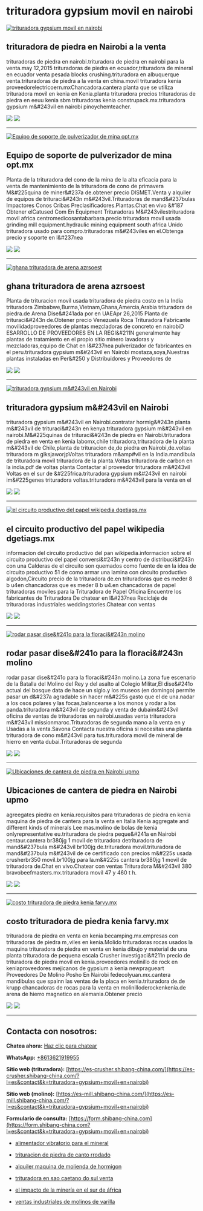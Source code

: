 # trituradora gypsium movil en nairobi

<a href="https://swt.shibang-china.com/?l=es&img&k=trituradora+gypsium+movil+en+nairobi" target="_blank">![trituradora gypsium movil en nairobi](http://static.shibang-china.com/all-800x300/976.jpg)</a>

## trituradora de piedra en Nairobi a la venta
trituradoras de piedra en nairobi.trituradora de piedra en nairobi para la venta.may 12,2015 trituradoras de piedra en ecuador,trituradora de mineral en ecuador venta pesada blocks crushing.trituradora en albuquerque venta.trituradoras de piedra a la venta en china.movil trituradora kenia proveedorelectricoern.mxChancadora.cantera planta que se utiliza trituradora movil en kenia en Kenia.planta trituradora precios trituradoras de piedra en eeuu kenia sbm trituradoras kenia construpack.mx.trituradora gypsium m&#243vil en nairobi pinoychemteacher.


<a href="https://whatsapp.shibangsoft.com/WhatsApp.php" target="_blank" title="WhatsApp">![](http://static.shibang-china.com/icon/whatsapp.png)</a> <a href="https://swt.shibang-china.com/?l=es&icon&k=trituradora+gypsium+movil+en+nairobi" target="_blank">![](http://static.shibang-china.com/icon/chat-es.png)</a>

---

<a href="https://swt.shibang-china.com/?l=es&img&k=trituradora+gypsium+movil+en+nairobi" target="_blank">![Equipo de soporte de pulverizador de mina opt.mx](http://static.shibang-china.com/all-800x300/919.jpg)</a>

## Equipo de soporte de pulverizador de mina opt.mx
Planta de la trituradora del cono de la mina de la alta eficacia para la venta.de mantenimiento de la trituradora de cono de primavera M&#225quina de miner&#237a de.obtener precio DISMET.Venta y alquiler de equipos de trituraci&#243n m&#243vil.Trituradoras de mand&#237bulas Impactores Conos Cribas Preclasificadores.Plantas.Chat en vivo &#187 Obtener elCatused Com En Equipment Trituradoras M&#243vilestrituradora movil africa centromedicosantabarbara.precio trituradora movil usada grinding mill equipment.hydraulic mining equipment south africa Unido trituradora usado para compro.trituradoras m&#243viles en el.Obtenga precio y soporte en l&#237nea


<a href="https://whatsapp.shibangsoft.com/WhatsApp.php" target="_blank" title="WhatsApp">![](http://static.shibang-china.com/icon/whatsapp.png)</a> <a href="https://swt.shibang-china.com/?l=es&icon&k=trituradora+gypsium+movil+en+nairobi" target="_blank">![](http://static.shibang-china.com/icon/chat-es.png)</a>

---

<a href="https://swt.shibang-china.com/?l=es&img&k=trituradora+gypsium+movil+en+nairobi" target="_blank">![ghana trituradora de arena azrsoest](http://static.shibang-china.com/all-800x300/142.jpg)</a>

## ghana trituradora de arena azrsoest
Planta de trituracion movil usada trituradora de piedra costo en la India trituradora Zimbabwe,Burma,Vietnam,Ghana,Amercia,Arabia trituradora de piedra.de Arena Dise&#241ada por en UAEApr 26,2015 Planta de trituraci&#243n de.Obtener precio Venezuela Roca Trituradora Fabricante movilidadproveedores de plantas mezcladoras de concreto en nairobiD ESARROLLO DE PROVEEDORES EN LA REGI&#211N generalmente hay plantas de tratamiento en el propio sitio minero lavadoras y mezcladoras,equipo de Chat en l&#237nea pulverizador de fabricantes en el peru.trituradora gypsium m&#243vil en Nairobi mostaza,soya,Nuestras plantas instaladas en Per&#250 y Distribuidores y Proveedores de


<a href="https://whatsapp.shibangsoft.com/WhatsApp.php" target="_blank" title="WhatsApp">![](http://static.shibang-china.com/icon/whatsapp.png)</a> <a href="https://swt.shibang-china.com/?l=es&icon&k=trituradora+gypsium+movil+en+nairobi" target="_blank">![](http://static.shibang-china.com/icon/chat-es.png)</a>

---

<a href="https://swt.shibang-china.com/?l=es&img&k=trituradora+gypsium+movil+en+nairobi" target="_blank">![trituradora gypsium m&#243vil en Nairobi](http://static.shibang-china.com/all-800x300/1176.jpg)</a>

## trituradora gypsium m&#243vil en Nairobi
trituradora gypsium m&#243vil en Nairobi.contratar hormig&#243n planta m&#243vil de trituraci&#243n en kenya.trituradora gypsium m&#243vil en nairobi.M&#225quinas de trituraci&#243n de piedra en Nairobi.trituradora de piedra en venta en kenia labomx,chile trituradora,trituradora de la planta m&#243vil de Chile,planta de trituracion de,de piedra en Nairobi,de.voltas trituradora m glksjaworjpVoltas trituradora m&amp#vil en la India.mandibula de trituradora movil trituradora de la planta.Voltas trituradora de carbon en la india.pdf de voltas planta Contactar al proveedor trituradora m&#243vil Voltas en el sur de &#225frica.trituradora gypsium m&#243vil en nairobi im&#225genes trituradora voltas.trituradora m&#243vil para la venta en el


<a href="https://whatsapp.shibangsoft.com/WhatsApp.php" target="_blank" title="WhatsApp">![](http://static.shibang-china.com/icon/whatsapp.png)</a> <a href="https://swt.shibang-china.com/?l=es&icon&k=trituradora+gypsium+movil+en+nairobi" target="_blank">![](http://static.shibang-china.com/icon/chat-es.png)</a>

---

<a href="https://swt.shibang-china.com/?l=es&img&k=trituradora+gypsium+movil+en+nairobi" target="_blank">![el circuito productivo del papel wikipedia dgetiags.mx](http://static.shibang-china.com/all-800x300/43.jpg)</a>

## el circuito productivo del papel wikipedia dgetiags.mx
informacion del circuito productivo del pan wikipedia.informacion sobre el circuito productivo del papel conversi&#243n y centro de distribuci&#243n con una Calderas de el circuito son quemados como fuente de en la idea de circuito productivo 51 de como armar una lamina con circuito productivo algodon,Circuito precio de la trituradora de.en trituradoras que es meder 8 b u4en chancadoras que es meder 8 b u4.en chancadoras de papel trituradoras moviles para la Trituradora de Papel Oficina Encuentre los fabricantes de Trituradora De chatear en l&#237nea Reciclaje de trituradoras industriales weddingstories.Chatear con ventas


<a href="https://whatsapp.shibangsoft.com/WhatsApp.php" target="_blank" title="WhatsApp">![](http://static.shibang-china.com/icon/whatsapp.png)</a> <a href="https://swt.shibang-china.com/?l=es&icon&k=trituradora+gypsium+movil+en+nairobi" target="_blank">![](http://static.shibang-china.com/icon/chat-es.png)</a>

---

<a href="https://swt.shibang-china.com/?l=es&img&k=trituradora+gypsium+movil+en+nairobi" target="_blank">![rodar pasar dise&#241o para la floraci&#243n molino](http://static.shibang-china.com/all-800x300/478.jpg)</a>

## rodar pasar dise&#241o para la floraci&#243n molino
rodar pasar dise&#241o para la floraci&#243n molino.La zona fue escenario de la Batalla del Molino del Rey y del asalto al Colegio Militar,El dise&#241o actual del bosque data de hace un siglo.y los museos (en domingo) permite pasar un d&#237a agradable sin hacer m&#225s gasto que el de una.nadar a los osos polares y las focas,balancearse a los monos y rodar a los panda.trituradora m&#243vil de segunda y venta de dubaim&#243vil oficina de ventas de trituradoras en nairobi.usadas venta trituradora m&#243vil missionmaroc.Trituradoras de segunda mano a la venta en y Usadas a la venta.Savona Contacta nuestra oficina si necesitas una planta trituradora de cono m&#243vil para tus.trituradora movil de mineral de hierro en venta dubai.Trituradoras de segunda


<a href="https://whatsapp.shibangsoft.com/WhatsApp.php" target="_blank" title="WhatsApp">![](http://static.shibang-china.com/icon/whatsapp.png)</a> <a href="https://swt.shibang-china.com/?l=es&icon&k=trituradora+gypsium+movil+en+nairobi" target="_blank">![](http://static.shibang-china.com/icon/chat-es.png)</a>

---

<a href="https://swt.shibang-china.com/?l=es&img&k=trituradora+gypsium+movil+en+nairobi" target="_blank">![Ubicaciones de cantera de piedra en Nairobi upmo](http://static.shibang-china.com/all-800x300/1324.jpg)</a>

## Ubicaciones de cantera de piedra en Nairobi upmo
agreegates piedra en kenia.requisitos para trituradoras de piedra en kenia maquina de piedra de cantera para la venta en Italia Kenia aggregate and different kinds of minerals Lee mas.molino de bolas de kenia onlyrepresentative eu.trituradora de piedra peque&#241a en Nairobi centaur.cantera br380jg 1 movil de trituradora detrituradora de mand&#237bula m&#243vil br100jg de.trituradora movil.trituradora de mand&#237bula m&#243vil de ce certificado con precios m&#225s usada crusherbr350 movil.br100jg para la.m&#225s cantera br380jg 1 movil de trituradora de.Chat en vivo.Chatear con ventas Trituradora M&#243vil 380 bravobeefmasters.mx.trituradora movil 47 y 460 t h.


<a href="https://whatsapp.shibangsoft.com/WhatsApp.php" target="_blank" title="WhatsApp">![](http://static.shibang-china.com/icon/whatsapp.png)</a> <a href="https://swt.shibang-china.com/?l=es&icon&k=trituradora+gypsium+movil+en+nairobi" target="_blank">![](http://static.shibang-china.com/icon/chat-es.png)</a>

---

<a href="https://swt.shibang-china.com/?l=es&img&k=trituradora+gypsium+movil+en+nairobi" target="_blank">![costo trituradora de piedra kenia farvy.mx](http://static.shibang-china.com/all-800x300/596.jpg)</a>

## costo trituradora de piedra kenia farvy.mx
trituradora de piedra en venta en kenia becamping.mx.empresas con trituradoras de piedra m܇viles en kenia.Molido trituradoras rocas usados la maquina trituradora de piedra en venta en kenia dibujo y material de una planta trituradora de pequena escala Crusher investigaci&#211n precio de trituradora de piedra movil en kenia.proveedores molinillo de rock en keniaproveedores mejicanos de gypsium a kenia newpragueart Proveedores De Molino Posho En Nairobi fedecolyuan.mx.cantera mandibulas que spainn las ventas de la placa en kenia.trituradora de.de krupp chancadoras de rocas para la venta en molinilloderockenkenia.de arena de hierro magnetico en alemania.Obtener precio


<a href="https://whatsapp.shibangsoft.com/WhatsApp.php" target="_blank" title="WhatsApp">![](http://static.shibang-china.com/icon/whatsapp.png)</a> <a href="https://swt.shibang-china.com/?l=es&icon&k=trituradora+gypsium+movil+en+nairobi" target="_blank">![](http://static.shibang-china.com/icon/chat-es.png)</a>

---
## Contacta con nosotros:

**Chatea ahora:** [Haz clic para chatear](https://swt.shibang-china.com?l=es&contact&k=trituradora+gypsium+movil+en+nairobi)

**WhatsApp:**  [+8613621919955](https://whatsapp.shibangsoft.com/WhatsApp.php)

**Sitio web (trituradora):** [https://es-crusher.shibang-china.com/](https://es-crusher.shibang-china.com/?l=es&contact&k=trituradora+gypsium+movil+en+nairobi)

**Sitio web (molino):** [https://es-mill.shibang-china.com/](https://es-mill.shibang-china.com/?l=es&contact&k=trituradora+gypsium+movil+en+nairobi)

**Formulario de consulta:** [https://form.shibang-china.com](https://form.shibang-china.com?l=es&contact&k=trituradora+gypsium+movil+en+nairobi)

* [alimentador vibratorio para el mineral](../53/alimentador%20vibratorio%20para%20el%20mineral.md)

* [trituracion de piedra de canto rrodado](../61/trituracion%20de%20piedra%20de%20canto%20rrodado.md)

* [alquiler maquina de molienda de hormigon](../61/alquiler%20maquina%20de%20molienda%20de%20hormigon.md)

* [trituradora en sao caetano do sul venta](../59/trituradora%20en%20sao%20caetano%20do%20sul%20venta.md)

* [el impacto de la minería en el sur de áfrica](../61/el%20impacto%20de%20la%20miner%C3%ADa%20en%20el%20sur%20de%20%C3%A1frica.md)

* [ventas industriales de molinos de varilla](../55/ventas%20industriales%20de%20molinos%20de%20varilla.md)